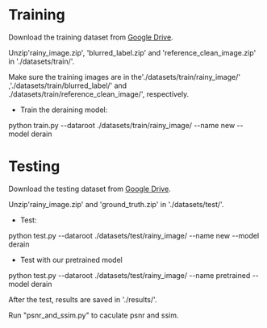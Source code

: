 Training
======

Download the training dataset from [Google Drive](https://drive.google.com/drive/folders/1Zhi3nYUdhfBFRpcJzvlBS3-XEgDsCfLc).

Unzip'rainy_image.zip', 'blurred_label.zip' and 'reference_clean_image.zip' in './datasets/train/'. 

Make sure the training images are in the'./datasets/train/rainy_image/' ,'./datasets/train/blurred_label/' and ./datasets/train/reference_clean_image/', respectively.

- Train the deraining model:

python train.py --dataroot ./datasets/train/rainy_image/ --name new --model derain


Testing
=======

Download the testing dataset from [Google Drive](https://drive.google.com/drive/folders/1ps9u1KyI_W0c0hJaZ_gKWwG8hJgd7KKA).

Unzip'rainy_image.zip' and 'ground_truth.zip' in './datasets/test/'.

- Test:

python test.py --dataroot ./datasets/test/rainy_image/ --name new --model derain

- Test with our pretrained model

python test.py --dataroot ./datasets/test/rainy_image/ --name pretrained --model derain

After the test, results are saved in './results/'.

Run "psnr_and_ssim.py" to caculate psnr and ssim.
